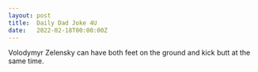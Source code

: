 ```yaml
---
layout: post
title:  Daily Dad Joke 4U
date:   2022-02-18T00:00:00Z
---
```

Volodymyr Zelensky can have both feet on the ground and kick butt at the same time.
